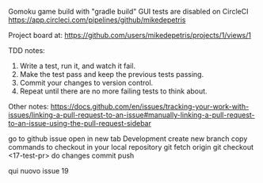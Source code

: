 Gomoku game
build with "gradle build"
GUI tests are disabled on CircleCI https://app.circleci.com/pipelines/github/mikedepetris


Project board at: https://github.com/users/mikedepetris/projects/1/views/1


TDD notes:

1. Write a test, run it, and watch it fail.
2. Make the test pass and keep the previous tests passing.
3. Commit your changes to version control.
4. Repeat until there are no more failing tests to think about.

Other notes:
https://docs.github.com/en/issues/tracking-your-work-with-issues/linking-a-pull-request-to-an-issue#manually-linking-a-pull-request-to-an-issue-using-the-pull-request-sidebar

go to github issue
open in new tab
Development
create new branch
copy commands to checkout in your local repository
    git fetch origin
    git checkout <17-test-pr>
do changes
commit push

qui nuovo issue 19
